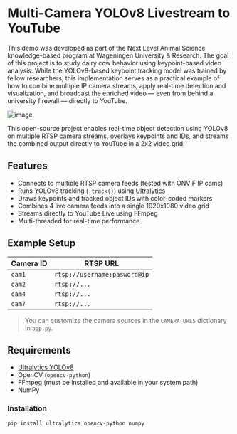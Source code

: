 # Multi-Camera YOLOv8 Livestream to YouTube

This demo was developed as part of the Next Level Animal Science knowledge-based program at Wageningen University & Research. The goal of this project is to study dairy cow behavior using keypoint-based video analysis. While the YOLOv8-based keypoint tracking model was trained by fellow researchers, this implementation serves as a practical example of how to combine multiple IP camera streams, apply real-time detection and visualization, and broadcast the enriched video — even from behind a university firewall — directly to YouTube.

![image](https://github.com/user-attachments/assets/528af1a4-8e89-45ae-ad84-19a1795af8a0)


This open-source project enables real-time object detection using YOLOv8 on multiple RTSP camera streams, overlays keypoints and IDs, and streams the combined output directly to YouTube in a 2x2 video grid.

## Features

- Connects to multiple RTSP camera feeds (tested with ONVIF IP cams)
- Runs YOLOv8 tracking (`.track()`) using [Ultralytics](https://github.com/ultralytics/ultralytics)
- Draws keypoints and tracked object IDs with color-coded markers
- Combines 4 live camera feeds into a single 1920x1080 video grid
- Streams directly to YouTube Live using FFmpeg
- Multi-threaded for real-time performance

## Example Setup

| Camera ID | RTSP URL                                      |
|-----------|-----------------------------------------------|
| `cam1`    | `rtsp://username:pasword@ip`                  |
| `cam2`    | `rtsp://...`                                  |
| `cam4`    | `rtsp://...`                                  |
| `cam7`    | `rtsp://...`                                  |

> You can customize the camera sources in the `CAMERA_URLS` dictionary in `app.py`.

## Requirements

- [Ultralytics YOLOv8](https://docs.ultralytics.com/)
- OpenCV (`opencv-python`)
- FFmpeg (must be installed and available in your system path)
- NumPy

### Installation

```bash
pip install ultralytics opencv-python numpy
```
